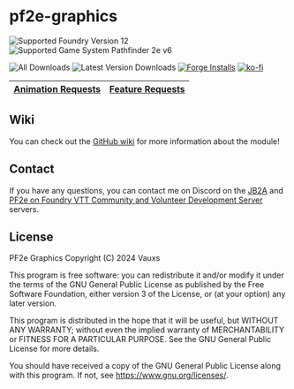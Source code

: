 # pf2e-graphics

![Supported Foundry Version 12](https://img.shields.io/endpoint?url=https%3A%2F%2Ffoundryshields.com%2Fversion%3Fstyle%3Dflat%26url%3Dhttps%3A%2F%2Fraw.githubusercontent.com%2FMrVauxs%2Fpf2e-graphics%2Fmain%2Fmodule.json)
![Supported Game System Pathfinder 2e v6](https://img.shields.io/endpoint?url=https%3A%2F%2Ffoundryshields.com%2Fsystem%3FnameType%3Dfoundry%26showVersion%3D1%26style%3Dflat%26url%3Dhttps%3A%2F%2Fraw.githubusercontent.com%2FMrVauxs%2Fpf2e-graphics%2Fmain%2Fmodule.json)

![All Downloads](https://img.shields.io/github/downloads/MrVauxs/pf2e-graphics/total?color=purple&label=All%20Downloads)
![Latest Version Downloads](https://img.shields.io/github/downloads/MrVauxs/pf2e-graphics/latest/total?color=purple&label=Latest%20Version%20Downloads&sort=semver)
[![Forge Installs](https://img.shields.io/badge/dynamic/json?label=Forge%20Installs&query=package.installs&suffix=%25&url=https%3A%2F%2Fforge-vtt.com%2Fapi%2Fbazaar%2Fpackage%2Fpf2e-graphics&colorB=4aa94a)](https://forge-vtt.com/bazaar#package=pf2e-graphics)
[![ko-fi](https://shields.io/badge/ko--fi-Buy_me_a_coffee-ff5f5f?logo=ko-fi&style=for-the-badgeKo-fi)](https://ko-fi.com/O4O4DLQC)

| [Animation Requests](https://github.com/MrVauxs/pf2e-graphics/issues?q=is%3Aopen%20is%3Aissue%20label%3A%22Animation%20set%22) | [Feature Requests](https://github.com/MrVauxs/pf2e-graphics/issues?q=is%3Aopen%20is%3Aissue%20label%3A%22Feature%20request%22) |
| ------------------------------------------------------------------------------------------------------------------------------ | ------------------------------------------------------------------------------------------------------------------------------ |

## Wiki

You can check out the [GitHub wiki](https://github.com/MrVauxs/pf2e-graphics/wiki) for more information about the module!

## Contact

If you have any questions, you can contact me on Discord on the [JB2A](https://discord.gg/BPB4XjTdYD) and [PF2e on Foundry VTT Community and Volunteer Development Server](https://discord.gg/pf2e) servers.

## License

PF2e Graphics
Copyright (C) 2024 Vauxs

This program is free software: you can redistribute it and/or modify
it under the terms of the GNU General Public License as published by
the Free Software Foundation, either version 3 of the License, or
(at your option) any later version.

This program is distributed in the hope that it will be useful,
but WITHOUT ANY WARRANTY; without even the implied warranty of
MERCHANTABILITY or FITNESS FOR A PARTICULAR PURPOSE. See the
GNU General Public License for more details.

You should have received a copy of the GNU General Public License
along with this program. If not, see <https://www.gnu.org/licenses/>.
